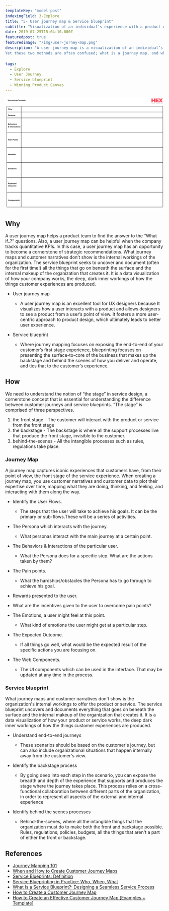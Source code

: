 ```yaml
---
templateKey: "model-post"
indexingField: 3-Explore
title: "5- User journey map & Service blueprint"
subtitle: "Visualization of an individual’s experience with a product or a serviec over time and across different perspectives."
date: 2019-07-25T15:04:10.000Z
featuredpost: true
featuredimage: "/img/user-jorney-map.png"
description: "A user journey map is a visualization of an individual’s experience with a product or service over time and across different perspectives. Mapping these experiences is a vital part of being a human-centered business, and it is essential to look at both aspects — what the person experiences, and what went on outside of their view to make it happen. Customer journey mapping and service blueprinting are two complementary methods that can help us see both sides of our services.
Yet these two methods are often confused; what is a journey map, and what is a service blueprint, and how are they different."

tags:
  - Explore
  - User Journey
  - Service blueprint
  - Winning Product Canvas
---
```


![flavor wheel](/img/user-jorney-map.png)

## Why
  A user journey map helps a product team to find the answer to the “What if..?” questions. Also, a user journey map can be helpful when the company tracks quantitative KPIs. In this case, a user journey map has an opportunity to become a cornerstone of strategic recommendations.
  What journey maps and customer narratives don’t show is the internal workings of the organization. The service blueprint seeks to uncover and document (often for the first time!) all the things that go on beneath the surface and the internal makeup of the organization that creates it. It is a data visualization of how your company works, the deep, dark inner workings of how the things customer experiences are produced.

- User journey map
  - A user journey map is an excellent tool for UX designers because It visualizes how a user interacts with a product and allows designers to see a product from a user’s point of view. It fosters a more user-centric approach to product design, which ultimately leads to better user experience.

- Service blueprint
  - Where journey mapping focuses on exposing the end-to-end of your customer’s first stage experience, blueprinting focuses on presenting the surface-to-core of the business that makes up the backstage and behind the scenes of how you deliver and operate, and ties that to the customer’s experience.

## How
We need to understand the notion of “the stage” in service design, a cornerstone concept that is essential for understanding the difference between customer journeys and service blueprints. “The stage” is comprised of three perspectives.
  1. the front stage - The customer will interact with the product or service from the front stage
  2. the backstage - The backstage is where all the support processes live that produce the front stage, invisible to the customer.
  3. behind-the-scenes - All the intangible processes such as rules, regulations take place.

### Journey Map
A journey map captures iconic experiences that customers have, from their point of view, the front stage of the service experience. When creating a journey map, you use customer narratives and customer data to plot their expertise over time, mapping what they are doing, thinking, and feeling, and interacting with them along the way.

- Identify the User Flows.
  - The steps that the user will take to achieve his goals. It can be the primary or sub-flows.These will be a series of activities.

- The Persona which interacts with the journey.
  - What personas interact with the main journey at a certain point.

- The Behaviors & Interactions of the particular user.
  - What the Persona does for a specific step. What are the actions taken by them?

- The Pain points.
  - What the hardships/obstacles the Persona has to go through to achieve his goal.

-  Rewards presented to the user.
  - What are the incentives given to the user to overcome pain points?

- The Emotions, a user might feel at this point.
  - What kind of emotions the user might get at a particular step. 

- The Expected Outcome.
  - If all things go well, what would be the expected result of the specific actions you are focusing on. 

- The Web Components.

  - The UI components which can be used in the interface. That may be updated at any time in the process.

### Service blueprint
What journey maps and customer narratives don't show is the organization's internal workings to offer the product or service. The service blueprint uncovers and documents everything that goes on beneath the surface and the internal makeup of the organization that creates it. It is a data visualization of how your product or service works, the deep dark inner workings of how the things customer experiences are produced.

- Understand end-to-end journeys
  - These scenarios should be based on the customer's journey, but can also include organizational situations that happen internally away from the customer's view.

- Identify the backstage process
  - By going deep into each step in the scenario, you can expose the breadth and depth of the experience that supports and produces the stage where the journey takes place. This process relies on a cross-functional collaboration between different parts of the organization, in order to represent all aspects of the external and internal experience

- Identify behind the scenes processes
  - Behind-the-scenes, where all the intangible things that the organization must do to make both the front and backstage possible. Rules, regulations, policies, budgets, all the things that aren't a part of either the front or backstage.

## References

- [Journey Mapping 101](https://www.nngroup.com/articles/journey-mapping-101/)
- [When and How to Create Customer Journey Maps](https://www.nngroup.com/articles/customer-journey-mapping/)
- [Service Blueprints: Definition](https://www.nngroup.com/articles/service-blueprints-definition/)
- [Service Blueprinting in Practice: Who, When, What](https://www.nngroup.com/articles/service-blueprinting-practice/)
- [What Is a Service Blueprint?: Designing a Seamless Service Process](https://www.lucidchart.com/blog/what-is-a-service-blueprint)
- [How to Create a Customer Journey Map](https://www.lucidchart.com/blog/how-to-build-customer-journey-maps)
- [How to Create an Effective Customer Journey Map [Examples + Template]](https://blog.hubspot.com/service/customer-journey-map)